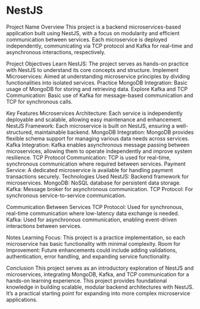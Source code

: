 # NestJS
Project Name
Overview
This project is a backend microservices-based application built using NestJS, with a focus on modularity and efficient communication between services.  Each microservice is deployed independently, communicating via TCP protocol and Kafka for real-time and asynchronous interactions, respectively.

Project Objectives
Learn NestJS: The project serves as hands-on practice with NestJS to understand its core concepts and structure.
Implement Microservices: Aimed at understanding microservice principles by dividing functionalities into isolated services.
Practice MongoDB Integration: Basic usage of MongoDB for storing and retrieving data.
Explore Kafka and TCP Communication: Basic use of Kafka for message-based communication and TCP for synchronous calls.

Key Features
Microservices Architecture: Each service is independently deployable and scalable, allowing easy maintenance and enhancement.
NestJS Framework: Each microservice is built on NestJS, ensuring a well-structured, maintainable backend.
MongoDB Integration: MongoDB provides flexible schema support for managing various data needs across services.
Kafka Integration: Kafka enables asynchronous message passing between microservices, allowing them to operate independently and improve system resilience.
TCP Protocol Communication: TCP is used for real-time, synchronous communication where required between services.
Payment Service: A dedicated microservice is available for handling payment transactions securely.
Technologies Used
NestJS: Backend framework for microservices.
MongoDB: NoSQL database for persistent data storage.
Kafka: Message broker for asynchronous communication.
TCP Protocol: For synchronous service-to-service communication.


Communication Between Services
TCP Protocol: Used for synchronous, real-time communication where low-latency data exchange is needed.
Kafka: Used for asynchronous communication, enabling event-driven interactions between services.

Notes
Learning Focus: This project is a practice implementation, so each microservice has basic functionality with minimal complexity.
Room for Improvement: Future enhancements could include adding validations, authentication, error handling, and expanding service functionality.

Conclusion
This project serves as an introductory exploration of NestJS and microservices, integrating MongoDB, Kafka, and TCP communication for a hands-on learning experience. This project provides foundational knowledge in building scalable, modular backend architectures with NestJS. It’s a practical starting point for expanding into more complex microservice applications.

